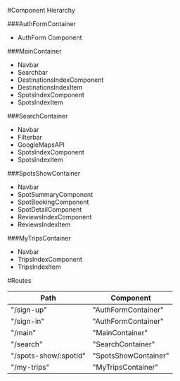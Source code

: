 #Component Hierarchy

###AuthFormContainer

* AuthForm Component

###MainContainer

* Navbar
* Searchbar
* DestinationsIndexComponent
 * DestinationsIndexItem
* SpotsIndexComponent
 * SpotsIndexItem

###SearchContainer

* Navbar
* Filterbar
* GoogleMapsAPI
* SpotsIndexComponent
 * SpotsIndexItem

###SpotsShowContainer

* Navbar
* SpotSummaryComponent
* SpotBookingComponent
* SpotDetailComponent
* ReviewsIndexComponent
 * ReviewsIndexItem

###MyTripsContainer

* Navbar
* TripsIndexComponent
 * TripsIndexItem

#Routes

| Path                  | Component            |
| --------------------- | -------------------- |
| "/sign-up"            | "AuthFormContainer"  |
| "/sign-in"            | "AuthFormContainer"  |
| "/main"               | "MainContainer"      |
| "/search"             | "SearchContainer"    |
| "/spots-show/:spotId" | "SpotsShowContainer" |
| "/my-trips"           | "MyTripsContainer"   |
